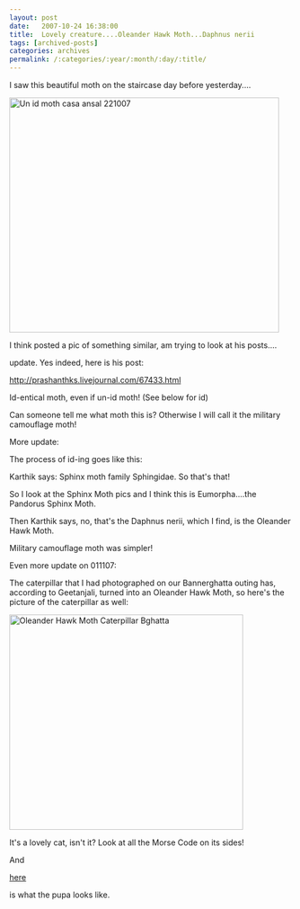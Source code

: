 ```yaml
---
layout: post
date:	2007-10-24 16:38:00
title:  Lovely creature....Oleander Hawk Moth...Daphnus nerii
tags: [archived-posts]
categories: archives
permalink: /:categories/:year/:month/:day/:title/
---
```

I saw this beautiful moth on the staircase day before yesterday....



<a href="http://www.flickr.com/photos/14175484@N04/1725099407/" title="Photo Sharing"><img src="http://farm3.static.flickr.com/2268/1725099407_92160a7c54_o.jpg" width="480" height="418" alt="Un id moth casa ansal 221007" /></a>


I think <lj user="prashanthks"> posted a pic of something similar, am trying to look at his posts....

update. Yes indeed, here is his post:


http://prashanthks.livejournal.com/67433.html



Id-entical moth, even if un-id moth! (See below for id)

Can someone tell me what moth this is? Otherwise I will call it the military camouflage moth!

More update: 

The process of id-ing goes like this:

Karthik says: Sphinx moth family Sphingidae. So that's that!

So I look at the Sphinx Moth pics and I think this is Eumorpha....the Pandorus Sphinx Moth.

Then Karthik says, no, that's the Daphnus nerii, which I find, is the Oleander Hawk Moth.

Military camouflage moth was simpler!


Even more update on 011107:

The caterpillar that I had photographed on our Bannerghatta outing has, according to Geetanjali, turned into an Oleander Hawk Moth, so here's the picture of the caterpillar as well:


<a href="http://www.flickr.com/photos/14175484@N04/1811783399/" title="Photo Sharing"><img src="http://farm3.static.flickr.com/2322/1811783399_68bb040911_o.jpg" width="416" height="383" alt="Oleander Hawk Moth Caterpillar Bghatta" /></a>

It's a lovely cat, isn't it? Look at all the Morse Code on its sides!

And 

<a href="http://tpittaway.tripod.com/sphinx/d_ner_p3.jpg"> here </a>

is what the pupa looks like.
